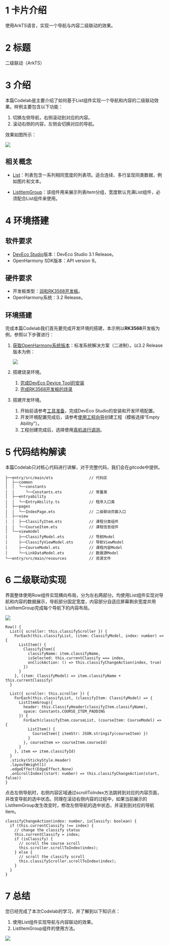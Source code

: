 # 1 卡片介绍<a name="ZH-CN_TOPIC_0000001512954284"></a>

使用ArkTS语言，实现一个导航与内容二级联动的效果。

# 2 标题<a name="ZH-CN_TOPIC_0000001564074353"></a>

二级联动（ArkTS）

# 3 介绍<a name="ZH-CN_TOPIC_0000001563834249"></a>


本篇Codelab是主要介绍了如何基于List组件实现一个导航和内容的二级联动效果。样例主要包含以下功能：

1.  切换左侧导航，右侧滚动到对应的内容。
2.  滚动右侧的内容，左侧会切换对应的导航。

效果如图所示：

![](figures/twolevel_320.gif)

## 相关概念<a name="section16161125162119"></a>

-   [List](https://gitcode.com/openharmony/docs/blob/master/zh-cn/application-dev/reference/apis-arkui/arkui-ts/ts-container-list.md)：列表包含一系列相同宽度的列表项。适合连续、多行呈现同类数据，例如图片和文本。

-   [ListItemGroup](https://gitcode.com/openharmony/docs/blob/master/zh-cn/application-dev/reference/apis-arkui/arkui-ts/ts-container-listitemgroup.md)：该组件用来展示列表item分组，宽度默认充满List组件，必须配合List组件来使用。

# 4 环境搭建<a name="ZH-CN_TOPIC_0000001563715325"></a>

## 软件要求<a name="zh-cn_topic_0000001353166866_section17200112092018"></a>

-   [DevEco Studio](https://gitcode.com/openharmony/docs/blob/master/zh-cn/application-dev/quick-start/start-overview.md#%E5%B7%A5%E5%85%B7%E5%87%86%E5%A4%87)版本：DevEco Studio 3.1 Release。
-   OpenHarmony SDK版本：API version 9。

## 硬件要求<a name="zh-cn_topic_0000001353166866_section820192019206"></a>

-   开发板类型：[润和RK3568开发板](https://gitcode.com/openharmony/docs/blob/master/zh-cn/device-dev/quick-start/quickstart-appendix-rk3568.md)。
-   OpenHarmony系统：3.2 Release。

## 环境搭建<a name="zh-cn_topic_0000001353166866_section1020132022018"></a>

完成本篇Codelab我们首先要完成开发环境的搭建，本示例以**RK3568**开发板为例，参照以下步骤进行：

1.  [获取OpenHarmony系统版本](https://gitcode.com/openharmony/docs/blob/master/zh-cn/device-dev/get-code/sourcecode-acquire.md#%E8%8E%B7%E5%8F%96%E6%96%B9%E5%BC%8F3%E4%BB%8E%E9%95%9C%E5%83%8F%E7%AB%99%E7%82%B9%E8%8E%B7%E5%8F%96)：标准系统解决方案（二进制）。以3.2 Release版本为例：

    ![](figures/zh-cn_image_0000001681848240.png)

2.  搭建烧录环境。
    1.  [完成DevEco Device Tool的安装](https://gitcode.com/openharmony/docs/blob/master/zh-cn/device-dev/quick-start/quickstart-ide-env-win.md)
    2.  [完成RK3568开发板的烧录](https://gitcode.com/openharmony/docs/blob/master/zh-cn/device-dev/quick-start/quickstart-ide-3568-burn.md)

3.  搭建开发环境。
    1.  开始前请参考[工具准备](https://gitcode.com/openharmony/docs/blob/master/zh-cn/application-dev/quick-start/start-overview.md#%E5%B7%A5%E5%85%B7%E5%87%86%E5%A4%87)，完成DevEco Studio的安装和开发环境配置。
    2.  开发环境配置完成后，请参考[使用工程向导](https://gitcode.com/openharmony/docs/blob/master/zh-cn/application-dev/quick-start/start-with-ets-stage.md#创建arkts工程)创建工程（模板选择“Empty Ability”）。
    3.  工程创建完成后，选择使用[真机进行调测](https://gitcode.com/openharmony/docs/blob/master/zh-cn/application-dev/quick-start/start-with-ets-stage.md#使用真机运行应用)。

# 5 代码结构解读<a name="ZH-CN_TOPIC_0000001563954505"></a>

本篇Codelab只对核心代码进行讲解，对于完整代码，我们会在gitcode中提供。

```
├──entry/src/main/ets                // 代码区
│  ├──common
│  │  └──constants
│  │     └──Constants.ets            // 常量类
│  ├──entryability
│  │  └──EntryAbility.ts             // 程序入口类
│  ├──pages
│  │  └──IndexPage.ets               // 二级联动页面入口
│  ├──view
│  │  ├──ClassifyItem.ets            // 课程分类组件
│  │  └──CourseItem.ets              // 课程信息组件
│  └──viewmodel                          
│     ├──ClassifyModel.ets           // 导航Model
│     ├──ClassifyViewModel.ets       // 导航ViewModel
│     ├──CourseModel.ets             // 课程内容Model
│     └──LinkDataModel.ets           // 数据源Model
└──entry/src/main/resources          // 资源文件
```

# 6 二级联动实现<a name="ZH-CN_TOPIC_0000001513074252"></a>

界面整体使用Row组件实现横向布局，分为左右两部分。均使用List组件实现对导航和内容的数据展示，导航部分固定宽度，内容部分自适应屏幕剩余宽度并用ListItemGroup完成每个导航下的内容布局。

![](figures/twolevel_320-0.png)

```
Row() {
  List({ scroller: this.classifyScroller }) {
    ForEach(this.classifyList, (item: ClassifyModel, index: number) => {
      ListItem() {
        ClassifyItem({
          classifyName: item.classifyName,
          isSelected: this.currentClassify === index,
          onClickAction: () => this.classifyChangeAction(index, true)
        })
      }
    }, (item: ClassifyModel) => item.classifyName + this.currentClassify)
  }

  List({ scroller: this.scroller }) {
    ForEach(this.classifyList, (classifyItem: ClassifyModel) => {
      ListItemGroup({
        header: this.ClassifyHeader(classifyItem.classifyName),
        space: Constants.COURSE_ITEM_PADDING
      }) {
        ForEach(classifyItem.courseList, (courseItem: CourseModel) => {
          ListItem() {
            CourseItem({ itemStr: JSON.stringify(courseItem) })
          }
        }, courseItem => courseItem.courseId)
      }
    }, item => item.classifyId)
  }
  .sticky(StickyStyle.Header)
  .layoutWeight(1)
  .edgeEffect(EdgeEffect.None)
  .onScrollIndex((start: number) => this.classifyChangeAction(start, false))
}
```

点击左侧导航时，右侧内容区域通过scrollToIndex方法跳转到对应的内容页面，并改变导航的选中状态。同理在滚动右侧内容的过程中，如果当前展示的ListItemGroup发生改变时，修改左侧导航的选中状态，并滚到到对应的导航item。

```
classifyChangeAction(index: number, isClassify: boolean) {
  if (this.currentClassify !== index) {
    // change the classify status
    this.currentClassify = index;
    if (isClassify) {
      // scroll the course scroll
      this.scroller.scrollToIndex(index);
    } else {
      // scroll the classify scroll
      this.classifyScroller.scrollToIndex(index);
    }
  }
}
```

# 7 总结<a name="ZH-CN_TOPIC_0000001563714621"></a>

您已经完成了本次Codelab的学习，并了解到以下知识点：

1.  使用List组件实现导航与内容联动的效果。
2.  ListItemGroup组件的使用方法。

![](figures/彩带动效.gif)